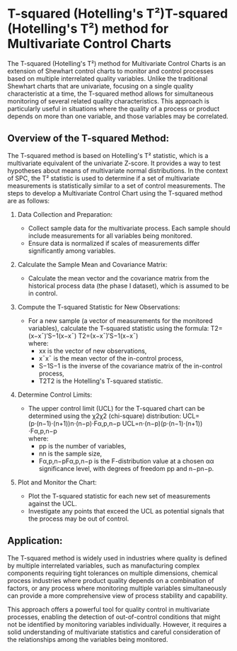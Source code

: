 # T-squared (Hotelling's T²)T-squared (Hotelling's T²) method for Multivariate Control Charts

The T-squared (Hotelling's T²) method for Multivariate Control Charts is an extension of Shewhart control charts to monitor and control processes based on multiple interrelated quality variables. Unlike the traditional Shewhart charts that are univariate, focusing on a single quality characteristic at a time, the T-squared method allows for simultaneous monitoring of several related quality characteristics. This approach is particularly useful in situations where the quality of a process or product depends on more than one variable, and those variables may be correlated.

## Overview of the T-squared Method:

The T-squared method is based on Hotelling's T² statistic, which is a multivariate equivalent of the univariate Z-score. It provides a way to test hypotheses about means of multivariate normal distributions. In the context of SPC, the T² statistic is used to determine if a set of multivariate measurements is statistically similar to a set of control measurements. The steps to develop a Multivariate Control Chart using the T-squared method are as follows:

1. Data Collection and Preparation:
    * Collect sample data for the multivariate process. Each sample should include measurements for all variables being monitored.
    * Ensure data is normalized if scales of measurements differ significantly among variables.

2. Calculate the Sample Mean and Covariance Matrix:
    * Calculate the mean vector and the covariance matrix from the historical process data (the phase I dataset), which is assumed to be in control.

3. Compute the T-squared Statistic for New Observations:
    * For a new sample (a vector of measurements for the monitored variables), calculate the T-squared statistic using the formula:
    T2=(x−xˉ)′S−1(x−xˉ)
    T2=(x−xˉ)′S−1(x−xˉ)  
    where:
        * xx is the vector of new observations,
        * xˉxˉ is the mean vector of the in-control process,
        * S−1S−1 is the inverse of the covariance matrix of the in-control process,
        * T2T2 is the Hotelling's T-squared statistic.

4. Determine Control Limits:
    * The upper control limit (UCL) for the T-squared chart can be determined using the χ2χ2 (chi-square) distribution:
    UCL=(p⋅(n−1)⋅(n+1))n⋅(n−p)⋅Fα,p,n−p
    UCL=n⋅(n−p)(p⋅(n−1)⋅(n+1))​⋅Fα,p,n−p​  
    where:
        * pp is the number of variables,
        * nn is the sample size,
        * Fα,p,n−pFα,p,n−p​ is the F-distribution value at a chosen αα significance level, with degrees of freedom pp and n−pn−p.

5. Plot and Monitor the Chart:
    * Plot the T-squared statistic for each new set of measurements against the UCL.
    * Investigate any points that exceed the UCL as potential signals that the process may be out of control.

## Application:

The T-squared method is widely used in industries where quality is defined by multiple interrelated variables, such as manufacturing complex components requiring tight tolerances on multiple dimensions, chemical process industries where product quality depends on a combination of factors, or any process where monitoring multiple variables simultaneously can provide a more comprehensive view of process stability and capability.

This approach offers a powerful tool for quality control in multivariate processes, enabling the detection of out-of-control conditions that might not be identified by monitoring variables individually. However, it requires a solid understanding of multivariate statistics and careful consideration of the relationships among the variables being monitored.
